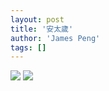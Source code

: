 ```yaml
---
layout: post
title: '安太歲'
author: 'James Peng'
tags: []
---
```


[![](https://lh6.googleusercontent.com/-Rxft__LPTns/Tx6oM9bQMhI/AAAAAAAAMRs/nw8C5J9731E/s640/blogger-image--1806880873.jpg)](https://lh6.googleusercontent.com/-Rxft__LPTns/Tx6oM9bQMhI/AAAAAAAAMRs/nw8C5J9731E/s640/blogger-image--1806880873.jpg)
[![](https://lh5.googleusercontent.com/-ZDAURP1yYj4/Tx6oNdf90BI/AAAAAAAAMRw/vY3DV7R4jmI/s640/blogger-image--1882607083.jpg)](https://lh5.googleusercontent.com/-ZDAURP1yYj4/Tx6oNdf90BI/AAAAAAAAMRw/vY3DV7R4jmI/s640/blogger-image--1882607083.jpg)
